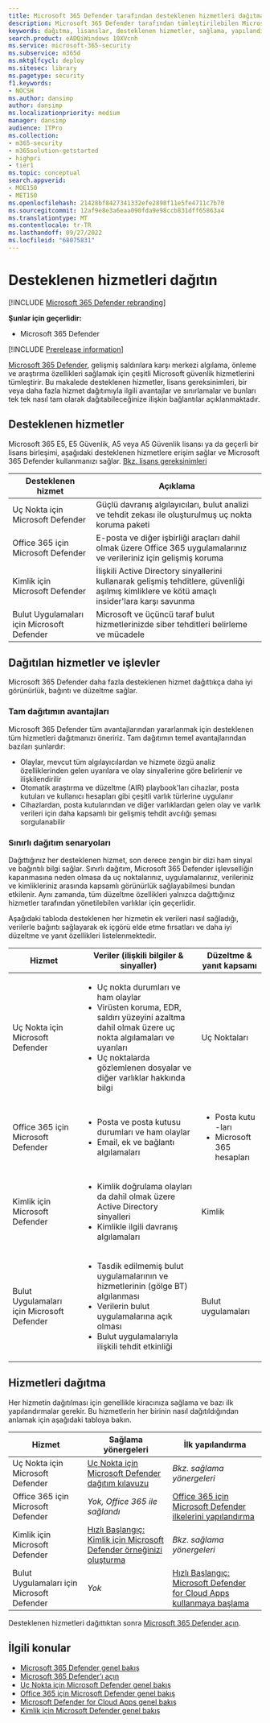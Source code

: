 ```yaml
---
title: Microsoft 365 Defender tarafından desteklenen hizmetleri dağıtma
description: Microsoft 365 Defender tarafından tümleştirilebilen Microsoft güvenlik hizmetleri, lisans gereksinimleri ve dağıtım yordamları hakkında bilgi edinin
keywords: dağıtma, lisanslar, desteklenen hizmetler, sağlama, yapılandırma Microsoft 365 Defender, M365, lisans uygunluğu, Uç Nokta için Microsoft Defender, Office 365 için Microsoft Defender, Kimlik için Microsoft Defender, Microsoft Defender for Cloud Apps, MCAS, E5, A5, EMS
search.product: eADQiWindows 10XVcnh
ms.service: microsoft-365-security
ms.subservice: m365d
ms.mktglfcycl: deploy
ms.sitesec: library
ms.pagetype: security
f1.keywords:
- NOCSH
ms.author: dansimp
author: dansimp
ms.localizationpriority: medium
manager: dansimp
audience: ITPro
ms.collection:
- m365-security
- m365solution-getstarted
- highpri
- tier1
ms.topic: conceptual
search.appverid:
- MOE150
- MET150
ms.openlocfilehash: 21428bf8427341332efe2898f11e5fe4711c7b70
ms.sourcegitcommit: 12af9e8e3a6eaa090fda9e98ccb831dff65863a4
ms.translationtype: MT
ms.contentlocale: tr-TR
ms.lasthandoff: 09/27/2022
ms.locfileid: "68075831"
---
```

# <a name="deploy-supported-services"></a>Desteklenen hizmetleri dağıtın

[!INCLUDE [Microsoft 365 Defender rebranding](../includes/microsoft-defender.md)]


**Şunlar için geçerlidir:**
- Microsoft 365 Defender

[!INCLUDE [Prerelease information](../includes/prerelease.md)]

[Microsoft 365 Defender](microsoft-365-defender.md), gelişmiş saldırılara karşı merkezi algılama, önleme ve araştırma özellikleri sağlamak için çeşitli Microsoft güvenlik hizmetlerini tümleştirir. Bu makalede desteklenen hizmetler, lisans gereksinimleri, bir veya daha fazla hizmet dağıtımıyla ilgili avantajlar ve sınırlamalar ve bunları tek tek nasıl tam olarak dağıtabileceğinize ilişkin bağlantılar açıklanmaktadır.

## <a name="supported-services"></a>Desteklenen hizmetler

Microsoft 365 E5, E5 Güvenlik, A5 veya A5 Güvenlik lisansı ya da geçerli bir lisans birleşimi, aşağıdaki desteklenen hizmetlere erişim sağlar ve Microsoft 365 Defender kullanmanızı sağlar. [Bkz. lisans gereksinimleri](prerequisites.md#licensing-requirements)

| Desteklenen hizmet | Açıklama |
| ------ | ------ |
| Uç Nokta için Microsoft Defender | Güçlü davranış algılayıcıları, bulut analizi ve tehdit zekası ile oluşturulmuş uç nokta koruma paketi |
|Office 365 için Microsoft Defender | E-posta ve diğer işbirliği araçları dahil olmak üzere Office 365 uygulamalarınız ve verileriniz için gelişmiş koruma |
| Kimlik için Microsoft Defender | İlişkili Active Directory sinyallerini kullanarak gelişmiş tehditlere, güvenliği aşılmış kimliklere ve kötü amaçlı insider'lara karşı savunma |
| Bulut Uygulamaları için Microsoft Defender | Microsoft ve üçüncü taraf bulut hizmetlerinizde siber tehditleri belirleme ve mücadele |

## <a name="deployed-services-and-functionality"></a>Dağıtılan hizmetler ve işlevler

Microsoft 365 Defender daha fazla desteklenen hizmet dağıttıkça daha iyi görünürlük, bağıntı ve düzeltme sağlar.

### <a name="benefits-of-full-deployment"></a>Tam dağıtımın avantajları

Microsoft 365 Defender tüm avantajlarından yararlanmak için desteklenen tüm hizmetleri dağıtmanızı öneririz. Tam dağıtımın temel avantajlarından bazıları şunlardır:

- Olaylar, mevcut tüm algılayıcılardan ve hizmete özgü analiz özelliklerinden gelen uyarılara ve olay sinyallerine göre belirlenir ve ilişkilendirilir
- Otomatik araştırma ve düzeltme (AIR) playbook'ları cihazlar, posta kutuları ve kullanıcı hesapları gibi çeşitli varlık türlerine uygulanır
- Cihazlardan, posta kutularından ve diğer varlıklardan gelen olay ve varlık verileri için daha kapsamlı bir gelişmiş tehdit avcılığı şeması sorgulanabilir

### <a name="limited-deployment-scenarios"></a>Sınırlı dağıtım senaryoları

Dağıttığınız her desteklenen hizmet, son derece zengin bir dizi ham sinyal ve bağıntılı bilgi sağlar. Sınırlı dağıtım, Microsoft 365 Defender işlevselliğin kapanmasına neden olmasa da uç noktalarınız, uygulamalarınız, verileriniz ve kimlikleriniz arasında kapsamlı görünürlük sağlayabilmesi bundan etkilenir. Aynı zamanda, tüm düzeltme özellikleri yalnızca dağıttığınız hizmetler tarafından yönetilebilen varlıklar için geçerlidir.

Aşağıdaki tabloda desteklenen her hizmetin ek verileri nasıl sağladığı, verilerle bağıntı sağlayarak ek içgörü elde etme fırsatları ve daha iyi düzeltme ve yanıt özellikleri listelenmektedir.

| Hizmet | Veriler (ilişkili bilgiler & sinyaller) | Düzeltme & yanıt kapsamı |
| ------ | ------ | ------ |
| Uç Nokta için Microsoft Defender |<ul><li>Uç nokta durumları ve ham olaylar</li><li>Virüsten koruma, EDR, saldırı yüzeyini azaltma dahil olmak üzere uç nokta algılamaları ve uyarıları</li><li>Uç noktalarda gözlemlenen dosyalar ve diğer varlıklar hakkında bilgi</li></ul> |  Uç Noktaları |
|Office 365 için Microsoft Defender |<ul><li>Posta ve posta kutusu durumları ve ham olaylar</li><li>Email, ek ve bağlantı algılamaları</li></ul> | <ul><li>Posta kutu -ları</li><li>Microsoft 365 hesapları</li></ul> |
| Kimlik için Microsoft Defender |<ul><li>Kimlik doğrulama olayları da dahil olmak üzere Active Directory sinyalleri</li><li>Kimlikle ilgili davranış algılamaları</li></ul> | Kimlik |
| Bulut Uygulamaları için Microsoft Defender |<ul><li>Tasdik edilmemiş bulut uygulamalarının ve hizmetlerinin (gölge BT) algılanması</li><li>Verilerin bulut uygulamalarına açık olması</li><li>Bulut uygulamalarıyla ilişkili tehdit etkinliği</li></ul> | Bulut uygulamaları |

## <a name="deploy-the-services"></a>Hizmetleri dağıtma

Her hizmetin dağıtılması için genellikle kiracınıza sağlama ve bazı ilk yapılandırmalar gerekir. Bu hizmetlerin her birinin nasıl dağıtıldığından anlamak için aşağıdaki tabloya bakın.

| Hizmet | Sağlama yönergeleri | İlk yapılandırma |
| ------ | ------ | ------ |
| Uç Nokta için Microsoft Defender | [Uç Nokta için Microsoft Defender dağıtım kılavuzu](../defender-endpoint/deployment-phases.md) | *Bkz. sağlama yönergeleri* |
|Office 365 için Microsoft Defender | *Yok, Office 365 ile sağlandı* | [Office 365 için Microsoft Defender ilkelerini yapılandırma](/microsoft-365/security/office-365-security/defender-for-office-365#configure-atp-policies) |
| Kimlik için Microsoft Defender | [Hızlı Başlangıç: Kimlik için Microsoft Defender örneğinizi oluşturma](/azure-advanced-threat-protection/install-atp-step1) | *Bkz. sağlama yönergeleri* |
| Bulut Uygulamaları için Microsoft Defender | *Yok* | [Hızlı Başlangıç: Microsoft Defender for Cloud Apps kullanmaya başlama](/cloud-app-security/getting-started-with-cloud-app-security) |

Desteklenen hizmetleri dağıttıktan sonra [Microsoft 365 Defender açın](m365d-enable.md).

## <a name="related-topics"></a>İlgili konular

- [Microsoft 365 Defender genel bakış](microsoft-365-defender.md)
- [Microsoft 365 Defender’ı açın](m365d-enable.md)
- [Uç Nokta için Microsoft Defender genel bakış](../defender-endpoint/microsoft-defender-endpoint.md)
- [Office 365 için Microsoft Defender genel bakış](../office-365-security/defender-for-office-365.md)
- [Microsoft Defender for Cloud Apps genel bakış](/cloud-app-security/what-is-cloud-app-security)
- [Kimlik için Microsoft Defender genel bakış](/azure-advanced-threat-protection/what-is-atp)
